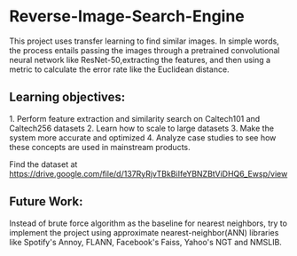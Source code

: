 # Reverse-Image-Search-Engine

This project uses transfer learning to find similar images. In simple words, the process entails passing the images through a pretrained convolutional neural network like ResNet-50,extracting the features, and then using a metric to calculate the error rate like the Euclidean distance.

<h2>Learning objectives:</h2>
1. Perform feature extraction and similarity search on Caltech101 and Caltech256 datasets
2. Learn how to scale to large datasets
3. Make the system more accurate and optimized
4. Analyze case studies to see how these concepts are used in mainstream products.

Find the dataset at https://drive.google.com/file/d/137RyRjvTBkBiIfeYBNZBtViDHQ6_Ewsp/view

<h2>Future Work:</h2>
Instead of brute force algorithm as the baseline for nearest neighbors, try to implement the project using approximate nearest-neighbor(ANN) libraries like Spotify's Annoy, FLANN, Facebook's Faiss, Yahoo's NGT and NMSLIB.

